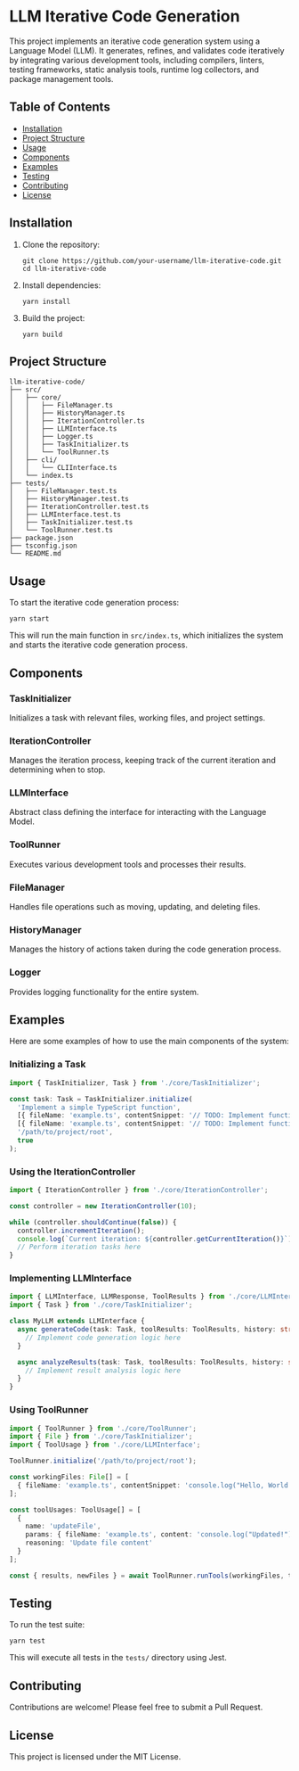 # LLM Iterative Code Generation

This project implements an iterative code generation system using a Language Model (LLM). It generates, refines, and validates code iteratively by integrating various development tools, including compilers, linters, testing frameworks, static analysis tools, runtime log collectors, and package management tools.

## Table of Contents

- [Installation](#installation)
- [Project Structure](#project-structure)
- [Usage](#usage)
- [Components](#components)
- [Examples](#examples)
- [Testing](#testing)
- [Contributing](#contributing)
- [License](#license)

## Installation

1. Clone the repository:
   ```
   git clone https://github.com/your-username/llm-iterative-code.git
   cd llm-iterative-code
   ```

2. Install dependencies:
   ```
   yarn install
   ```

3. Build the project:
   ```
   yarn build
   ```

## Project Structure

```
llm-iterative-code/
├── src/
│   ├── core/
│   │   ├── FileManager.ts
│   │   ├── HistoryManager.ts
│   │   ├── IterationController.ts
│   │   ├── LLMInterface.ts
│   │   ├── Logger.ts
│   │   ├── TaskInitializer.ts
│   │   └── ToolRunner.ts
│   ├── cli/
│   │   └── CLIInterface.ts
│   └── index.ts
├── tests/
│   ├── FileManager.test.ts
│   ├── HistoryManager.test.ts
│   ├── IterationController.test.ts
│   ├── LLMInterface.test.ts
│   ├── TaskInitializer.test.ts
│   └── ToolRunner.test.ts
├── package.json
├── tsconfig.json
└── README.md
```

## Usage

To start the iterative code generation process:

```
yarn start
```

This will run the main function in `src/index.ts`, which initializes the system and starts the iterative code generation process.

## Components

### TaskInitializer

Initializes a task with relevant files, working files, and project settings.

### IterationController

Manages the iteration process, keeping track of the current iteration and determining when to stop.

### LLMInterface

Abstract class defining the interface for interacting with the Language Model.

### ToolRunner

Executes various development tools and processes their results.

### FileManager

Handles file operations such as moving, updating, and deleting files.

### HistoryManager

Manages the history of actions taken during the code generation process.

### Logger

Provides logging functionality for the entire system.

## Examples

Here are some examples of how to use the main components of the system:

### Initializing a Task

```typescript
import { TaskInitializer, Task } from './core/TaskInitializer';

const task: Task = TaskInitializer.initialize(
  'Implement a simple TypeScript function',
  [{ fileName: 'example.ts', contentSnippet: '// TODO: Implement function' }],
  [{ fileName: 'example.ts', contentSnippet: '// TODO: Implement function' }],
  '/path/to/project/root',
  true
);
```

### Using the IterationController

```typescript
import { IterationController } from './core/IterationController';

const controller = new IterationController(10);

while (controller.shouldContinue(false)) {
  controller.incrementIteration();
  console.log(`Current iteration: ${controller.getCurrentIteration()}`);
  // Perform iteration tasks here
}
```

### Implementing LLMInterface

```typescript
import { LLMInterface, LLMResponse, ToolResults } from './core/LLMInterface';
import { Task } from './core/TaskInitializer';

class MyLLM extends LLMInterface {
  async generateCode(task: Task, toolResults: ToolResults, history: string[]): Promise<LLMResponse> {
    // Implement code generation logic here
  }

  async analyzeResults(task: Task, toolResults: ToolResults, history: string[]): Promise<LLMResponse> {
    // Implement result analysis logic here
  }
}
```

### Using ToolRunner

```typescript
import { ToolRunner } from './core/ToolRunner';
import { File } from './core/TaskInitializer';
import { ToolUsage } from './core/LLMInterface';

ToolRunner.initialize('/path/to/project/root');

const workingFiles: File[] = [
  { fileName: 'example.ts', contentSnippet: 'console.log("Hello, World!");' }
];

const toolUsages: ToolUsage[] = [
  {
    name: 'updateFile',
    params: { fileName: 'example.ts', content: 'console.log("Updated!");' },
    reasoning: 'Update file content'
  }
];

const { results, newFiles } = await ToolRunner.runTools(workingFiles, toolUsages);
```

## Testing

To run the test suite:

```
yarn test
```

This will execute all tests in the `tests/` directory using Jest.

## Contributing

Contributions are welcome! Please feel free to submit a Pull Request.

## License

This project is licensed under the MIT License.